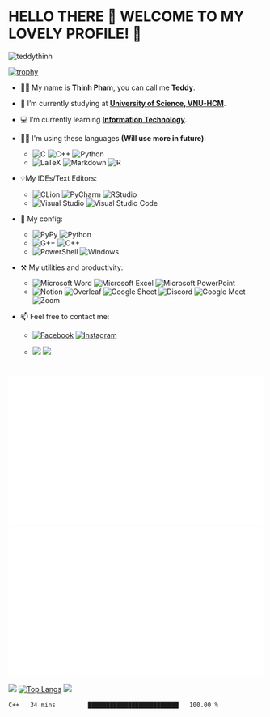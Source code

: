 # HELLO THERE 👋 WELCOME TO MY LOVELY PROFILE! 🥰

<p align="left"> <img src="https://komarev.com/ghpvc/?username=teddythinh&label=Profile%20views&color=0e75b6&style=flat" alt="teddythinh" /> </p>

[![trophy](https://github-profile-trophy.vercel.app/?username=teddythinh&theme=buddhism&margin-w=15&margin-h=15)](https://github.com/ryo-ma/github-profile-trophy)

- 👨‍💼 My name is **Thinh Pham**, you can call me **Teddy**.
- 🏫 I’m currently studying at [**University of Science, VNU-HCM**](https://www.hcmus.edu.vn/).
- 💻 I’m currently learning [**Information Technology**](https://www.fit.hcmus.edu.vn/vn/Default.aspx?tabid=325).
- 🧑‍💻 I'm using these languages **(Will use more in future)**:

  - ![C](https://img.shields.io/badge/c-%2300599C.svg?style=for-the-badge&logo=c&logoColor=white) 
    ![C++](https://img.shields.io/badge/c++-%2300599C.svg?style=for-the-badge&logo=c%2B%2B&logoColor=white)
    ![Python](https://img.shields.io/badge/Python-FFD43B?style=for-the-badge&logo=python&logoColor=darkgreen)
  - ![LaTeX](https://img.shields.io/badge/latex-%23008080.svg?style=for-the-badge&logo=latex&logoColor=white)
    ![Markdown](https://img.shields.io/badge/markdown-%23000000.svg?style=for-the-badge&logo=markdown&logoColor=white)
    ![R](https://img.shields.io/badge/r-%23276DC3.svg?style=for-the-badge&logo=r&logoColor=white)

- 💡My IDEs/Text Editors: 

  - ![CLion](https://img.shields.io/badge/CLion-black?style=for-the-badge&logo=clion&logoColor=white)
    ![PyCharm](https://img.shields.io/badge/pycharm-143?style=for-the-badge&logo=pycharm&logoColor=black&color=black&labelColor=green)
    ![RStudio](https://img.shields.io/badge/RStudio-75AADB?style=for-the-badge&logo=RStudio&logoColor=white)
  - ![Visual Studio](https://img.shields.io/badge/Visual%20Studio-5C2D91.svg?style=for-the-badge&logo=visual-studio&logoColor=white)
    ![Visual Studio Code](https://img.shields.io/badge/Visual%20Studio%20Code-0078d7.svg?style=for-the-badge&logo=visual-studio-code&logoColor=white)

- 🚧 My config: 

  - ![PyPy](https://img.shields.io/badge/PyPy-v3.8.12-red)
    ![Python](https://img.shields.io/badge/Python-v3.10.0-important)
  - ![G++](https://img.shields.io/badge/G%2B%2B%20Compiler-v11.2.0-informational)
    ![C++](https://img.shields.io/badge/C%2B%2B-C%2B%2B20-brightgreen)
  - ![PowerShell](https://img.shields.io/badge/PowerShell-v7.2.1-9cf)
    ![Windows](https://img.shields.io/badge/Windows-11%20version%2021H2-blueviolet)
    
- ⚒️ My utilities and productivity:
  - ![Microsoft Word](https://img.shields.io/badge/Microsoft_Word-2B579A?style=for-the-badge&logo=microsoft-word&logoColor=white)
    ![Microsoft Excel](https://img.shields.io/badge/Microsoft_Excel-217346?style=for-the-badge&logo=microsoft-excel&logoColor=white)
    ![Microsoft PowerPoint](https://img.shields.io/badge/Microsoft_PowerPoint-B7472A?style=for-the-badge&logo=microsoft-powerpoint&logoColor=white)
  - ![Notion](https://img.shields.io/badge/Notion-000000?style=for-the-badge&logo=notion&logoColor=white)
    ![Overleaf](https://img.shields.io/badge/Overleaf-47A141?style=for-the-badge&logo=Overleaf&logoColor=white)
    ![Google Sheet](https://img.shields.io/badge/Google%20Sheets-34A853?style=for-the-badge&logo=google-sheets&logoColor=white)
    ![Discord](https://img.shields.io/badge/Discord-7289DA?style=for-the-badge&logo=discord&logoColor=white)
    ![Google Meet](https://img.shields.io/badge/Google%20Meet-32A350?style=for-the-badge&logo=google-meet&logoColor=white)
    ![Zoom](https://img.shields.io/badge/Zoom-2D8CFF?style=for-the-badge&logo=zoom&logoColor=white)

- 📫 Feel free to contact me:
  
  - [![Facebook](https://img.shields.io/badge/Facebook-%231877F2.svg?style=for-the-badge&logo=Facebook&logoColor=white)](https://www.facebook.com/Hi.im.Teddy/)
    [![Instagram](https://img.shields.io/badge/Instagram-%23E4405F.svg?style=for-the-badge&logo=Instagram&logoColor=white)](https://www.instagram.com/teddythinh10/)

  - ![](https://img.shields.io/badge/School%20Email-20127335%40student.hcmus.edu.vn-ff69b4)
    ![](https://img.shields.io/badge/Personal%20Email-cuongthinh2002%40gmail.com-00FFFF)
#
![](https://github.com/teddythinh/My-profile/blob/master/generated/overview.svg)
![](https://github.com/teddythinh/My-profile/blob/master/generated/languages.svg)

![](https://github-readme-streak-stats.herokuapp.com/?user=teddythinh)
[![Top Langs](https://github-readme-stats.vercel.app/api/top-langs/?username=teddythinh&langs_count=8)](https://github.com/anuraghazra/github-readme-stats)
![](https://activity-graph.herokuapp.com/graph?username=teddythinh&theme=minimal)

<!--START_SECTION:waka-->
```text
C++   34 mins         █████████████████████████   100.00 % 
```
<!--END_SECTION:waka-->
